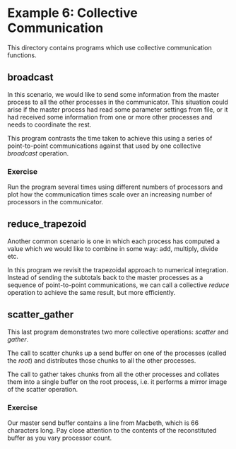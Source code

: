 Example 6: Collective Communication
===================================

This directory contains programs which use collective communication functions.

broadcast
---------

In this scenario, we would like to send some information from the
master process to all the other processes in the communicator.
This situation could arise if the master process had read some
parameter settings from file, or it had received some information
from one or more other processes and needs to coordinate the rest.

This program contrasts the time taken to achieve this using a
series of point-to-point communications against that used by one
collective _broadcast_ operation.

### Exercise

Run the program several times using different numbers of processors
and plot how the communication times scale over an increasing number
of processors in the communicator.


reduce_trapezoid
----------------

Another common scenario is one in which each process has computed a
value which we would like to combine in some way: add, multiply,
divide etc.

In this program we revisit the trapezoidal approach to numerical
integration.
Instead of sending the subtotals back to the master
processes as a sequence of point-to-point communications, we can
call a collective _reduce_ operation to achieve the same result,
but more efficiently.


scatter_gather
--------------

This last program demonstrates two more collective operations: _scatter_ and _gather_.

The call to scatter chunks up a send buffer on one of the
processes (called the _root_) and distributes those chunks to
all the other processes.

The call to gather takes chunks from all the other processes
and collates them into a single buffer on the root process,
i.e. it performs a mirror image of the scatter operation.

### Exercise

Our master send buffer contains a line from Macbeth, which
is 66 characters long.
Pay close attention to the contents of
the reconstituted buffer as you vary processor count.

